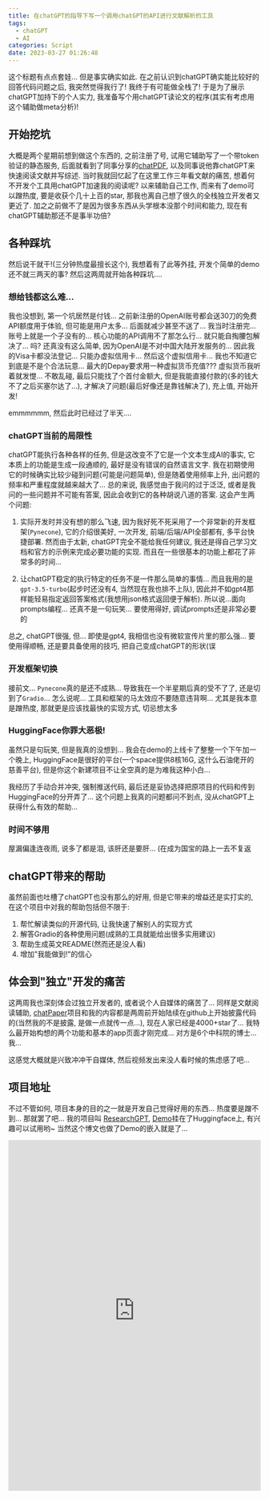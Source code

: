 ```yaml
---
title: 在chatGPT的指导下写一个调用chatGPT的API进行文献解析的工具
tags:
  - chatGPT
  - AI
categories: Script
date: 2023-03-27 01:26:48
---
```



这个标题有点点套娃... 但是事实确实如此. 在之前认识到chatGPT确实能比较好的回答代码问题之后, 我突然觉得我行了! 我终于有可能做全栈了! 于是为了展示chatGPT加持下的个人实力, 我准备写个用chatGPT读论文的程序(其实有考虑用这个辅助做meta分析)!

<!-- 摘要部分 -->
<!-- more -->

## 开始挖坑

大概是两个星期前想到做这个东西的, 之前注册了号, 试用它辅助写了一个带token验证的静态服务, 后面就看到了同事分享的[chatPDF](https://www.chatpdf.com), 以及同事说他靠chatGPT来快速阅读文献并写综述. 当时我就回忆起了在这里工作三年看文献的痛苦, 想着何不开发个工具用chatGPT加速我的阅读呢? 以来辅助自己工作, 而来有了demo可以蹭热度, 要是收获个几十上百的star, 那我也离自己想了很久的全栈独立开发者又更近了. 加之之前做不了是因为很多东西从头学根本没那个时间和能力, 现在有chatGPT辅助那还不是事半功倍?

## 各种踩坑

然后说干就干!(三分钟热度最擅长这个), 我想着有了此等外挂, 开发个简单的demo还不就三两天的事? 然后这两周就开始各种踩坑....

### 想给钱都这么难...

我也没想到, 第一个坑居然是付钱... 之前新注册的OpenAI账号都会送30刀的免费API额度用于体验, 但可能是用户太多... 后面就减少甚至不送了... 我当时注册完... 账号上就是一个子没有的... 核心功能的API调用不了那怎么行... 就只能自掏腰包解决了... 吗? 还真没有这么简单, 因为OpenAI是不对中国大陆开发服务的... 因此我的Visa卡都没法登记... 只能办虚拟信用卡... 然后这个虚拟信用卡... 我也不知道它到底是不是个合法玩意... 最大的Depay要求用一种虚拟货币充值??? 虚拟货币我听着就发憷... 不敢乱碰, 最后只能找了个首付金额大, 但是我能直接付款的(多的钱大不了之后买塞尔达了...), 才解决了问题(最后好像还是靠钱解决了), 充上值, 开始开发!

emmmmmm, 然后此时已经过了半天.... 

### chatGPT当前的局限性

chatGPT能执行各种各样的任务, 但是这改变不了它是一个文本生成AI的事实, 它本质上的功能是生成一段通顺的, 最好是没有错误的自然语言文字. 我在初期使用它的时候确实比较少碰到问题(可能是问题简单), 但是随着使用频率上升, 出问题的频率和严重程度就越来越大了... 总的来说, 我感觉由于我问的过于泛泛, 或者是我问的一些问题并不可能有答案, 因此会收到它的各种胡说八道的答案. 这会产生两个问题:

1. 实际开发时并没有想的那么飞速, 因为我好死不死采用了一个非常新的开发框架(`Pynecone`), 它的介绍很美好, 一次开发, 前端/后端/API全部都有, 多平台快捷部署. 然而由于太新, chatGPT完全不能给我任何建议, 我还是得自己学习文档和官方的示例来完成必要功能的实现. 而且在一些很基本的功能上都花了非常多的时间...

2. 让chatGPT稳定的执行特定的任务不是一件那么简单的事情... 而且我用的是`gpt-3.5-turbo`(起步时还没有4, 当然现在我也排不上队), 因此并不如gpt4那样能轻易指定返回答案格式(我想用json格式返回便于解析). 所以说...面向prompts编程... 还真不是一句玩笑... 要使用得好, 调试prompts还是非常必要的

总之, chatGPT很强, 但... 即使是gpt4, 我相信也没有微软宣传片里的那么强... 要使用得顺畅, 还是要具备使用的技巧, 把自己变成chatGPT的形状(误

### 开发框架切换

接前文... `Pynecone`真的是还不成熟... 导致我在一个半星期后真的受不了了, 还是切到了`Gradio`... 怎么说呢... 工具和框架的马太效应不要随意违背啊... 尤其是我本意是蹭热度, 那就更是应该找最快的实现方式, 切忌想太多

### HuggingFace你罪大恶极!

虽然只是句玩笑, 但是我真的没想到... 我会在demo的上线卡了整整一个下午加一个晚上, HuggingFace是很好的平台(一个space提供8核16G, 这什么石油佬开的慈善平台), 但是你这个新建项目不让全空真的是为难我这种小白...

我经历了手动合并冲突, 强制推送代码, 最后还是妥协选择把原项目的代码和传到HuggingFace的分开弄了... 这个问题上我真的问题都问不到点, 没从chatGPT上获得什么有效的帮助...

### 时间不够用

屋漏偏逢连夜雨, 说多了都是泪, 该肝还是要肝... (在成为国宝的路上一去不复返

## chatGPT带来的帮助

虽然前面也吐槽了chatGPT也没有那么的好用, 但是它带来的增益还是实打实的, 在这个项目中对我的帮助包括但不限于:

1. 帮忙解读类似的开源代码, 让我快速了解别人的实现方式
2. 解答Gradio的各种使用问题(成熟的工具就能给出很多实用建议)
3. 帮助生成英文README(然而还是没人看)
4. 增加"我能做到!"的信心

## 体会到"独立"开发的痛苦

这两周我也深刻体会过独立开发者的, 或者说个人自媒体的痛苦了... 同样是文献阅读辅助, [chatPaper](https://github.com/kaixindelele/ChatPaper)项目和我的内容都是两周前开始陆续在github上开始披露代码的(当然我的不是披露, 是做一点就传一点...), 现在人家已经是4000+star了... 我特么最开始构想的两个功能和基本的app页面才刚完成... 对方是6个中科院的博士... 我...

这感觉大概就是兴致冲冲干自媒体, 然后视频发出来没人看时候的焦虑感了吧...

## 项目地址

不过不管如何, 项目本身的目的之一就是开发自己觉得好用的东西... 热度要是蹭不到... 那就罢了吧... 我的项目叫 [ResearchGPT](https://github.com/SilenWang/ReviewGPT), [Demo](https://huggingface.co/spaces/SilenWang/ReviewGPT)挂在了Huggingface上, 有兴趣可以试用哟~ 当然这个博文也做了Demo的嵌入就是了...

<div style="display:flex;justify-content:center;align-items:center;overflow:scroll">
   <iframe
      	src="https://silenwang-reviewgpt.hf.space"
      	frameborder="0"
      	width="850"
      	height="700"
   ></iframe>
</div>

